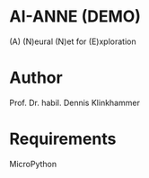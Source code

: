 # AI-ANNE (DEMO)
(A) (N)eural (N)et for (E)xploration

# Author
Prof. Dr. habil. Dennis Klinkhammer

# Requirements
MicroPython
